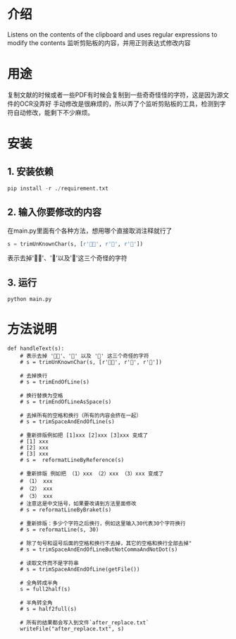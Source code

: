 # 介绍
Listens on the contents of the clipboard and uses regular expressions to modify the contents
监听剪贴板的内容，并用正则表达式修改内容

# 用途
复制文献的时候或者一些PDF有时候会复制到一些奇奇怪怪的字符，这是因为源文件的OCR没弄好
手动修改是很麻烦的，所以弄了个监听剪贴板的工具，检测到字符自动修改，能剩下不少麻烦。


# 安装
## 1. 安装依赖
```python
pip install -r ./requirement.txt
```

## 2. 输入你要修改的内容
在main.py里面有个各种方法，想用哪个直接取消注释就行了
```python
s = trimUnKnownChar(s, [r'', r'', r''])
```
表示去掉''、''以及''这三个奇怪的字符



## 3. 运行
```
python main.py
```


# 方法说明


    def handleText(s):
        # 表示去掉 ''、'' 以及 '' 这三个奇怪的字符
        # s = trimUnKnownChar(s, [r'', r'', r''])

        # 去掉换行
        # s = trimEndOfLine(s)

        # 换行替换为空格
        # s = trimEndOfLineAsSpace(s)

        # 去掉所有的空格和换行（所有的内容会挤在一起）
        # s = trimSpaceAndEndOfLine(s)

        # 重新排版例如把 [1]xxx [2]xxx [3]xxx 变成了
        # [1] xxx
        # [2] xxx
        # [3] xxx
        # s =  reformatLineByReference(s)

        # 重新排版 例如把 （1）xxx （2）xxx （3）xxx 变成了
        # （1） xxx
        # （2） xxx
        # （3） xxx
        # 注意这是中文括号，如果要改请到方法里面修改
        # s = reformatLineByBraket(s)

        # 重新排版：多少个字符之后换行，例如这里输入30代表30个字符换行
        # s = reformatLine(s, 30)

        # 除了句号和逗号后面的空格和换行不去掉，其它的空格和换行全部去掉"
        # s = trimSpaceAndEndOfLineButNotCommaAndNotDot(s)

        # 读取文件而不是字符串
        # s = trimSpaceAndEndOfLine(getFile())

        # 全角转成半角
        s = full2half(s)

        # 半角转全角
        # s = half2full(s)

        # 所有的结果都会写入到文件`after_replace.txt`
        writeFile("after_replace.txt", s)
